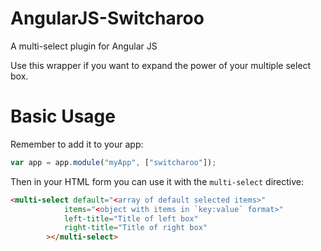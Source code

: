AngularJS-Switcharoo
==================

A multi-select plugin for Angular JS


Use this wrapper if you want to expand the power of your multiple select box.

Basic Usage
=====

Remember to add it to your app:

```javascript
var app = app.module("myApp", ["switcharoo"]);
```

Then in your HTML form you can use it with the `multi-select` directive:

```html
<multi-select default="<array of default selected items>"
            items="<object with items in `key:value` format>"
            left-title="Title of left box"
            right-title="Title of right box"
        ></multi-select>
```